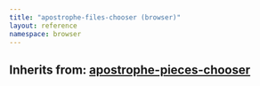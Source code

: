 ```yaml
---
title: "apostrophe-files-chooser (browser)"
layout: reference
namespace: browser
---
```

## Inherits from: [apostrophe-pieces-chooser](../apostrophe-pieces/browser-apostrophe-pieces-chooser.html)

